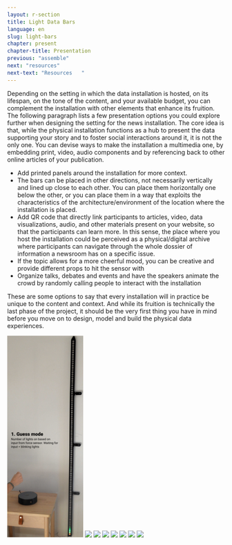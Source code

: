 ```yaml
---
layout: r-section
title: Light Data Bars
language: en
slug: light-bars
chapter: present
chapter-title: Presentation
previous: "assemble"
next: "resources"
next-text: "Resources   "
---
```

Depending on the setting in which the data installation is hosted, on its lifespan, on the tone of the content, and your available budget, you can complement the installation with other elements that enhance its fruition. The following paragraph lists a few presentation options you could explore further when designing the setting for the news installation. The core idea is that, while the physical installation functions as a hub to present the data supporting your story and to foster social interactions around it, it is not the only one. You can devise ways to make the installation a multimedia one, by embedding print, video, audio components and by referencing back to other online articles of your publication. 

<ul>
<li>Add printed panels around the installation for more context.</li>

<li>The bars can be placed in other directions, not necessarily vertically and lined up close to each other. You can place them horizontally one below the other, or you can place them in a way that exploits the characteristics of the architecture/environment of the location where the installation is placed.</li>

<li>Add QR code that directly link participants to articles, video, data visualizations, audio, and other materials present on your website, so that the participants can learn more. In this sense, the place where you host the installation could be perceived as a physical/digital archive where participants can navigate through the whole dossier of information a newsroom has on a specific issue.</li>

<li>If the topic allows for a more cheerful mood, you can be creative and provide different props to hit the sensor with</li>

<li>Organize talks, debates and events and have the speakers animate the crowd by randomly calling people to interact with the installation </li>
</ul>

These are some options to say that every installation will in practice be unique to the content and context. And while its fruition is technically the last phase of the project, it should be the very first thing you have in mind before you move on to design, model and build the physical data experiences.

<div>
<img style="max-width:35%;" src="/cookbook/light-bars/img/light-bars-gif.gif" />
<img style="max-width:100%" src="/cookbook/light-bars/img/8-1.jpg" />
<img style="max-width:100%" src="/cookbook/light-bars/img/8-2.jpg" />
<img style="max-width:100%" src="/cookbook/light-bars/img/8-3.jpg" />
<img style="max-width:100%" src="/cookbook/light-bars/img/8-4.jpg" />
<img style="max-width:100%" src="/cookbook/light-bars/img/8-5.jpg" />
<img style="max-width:100%" src="/cookbook/light-bars/img/8-6.jpg" />
<img style="max-width:100%" src="/cookbook/light-bars/img/8-7.jpg" />
</div>
